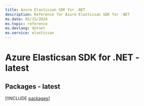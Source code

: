 ```yaml
---
title: Azure Elasticsan SDK for .NET
description: Reference for Azure Elasticsan SDK for .NET
ms.date: 05/15/2024
ms.topic: reference
ms.devlang: dotnet
ms.service: elasticsan
---
```

# Azure Elasticsan SDK for .NET - latest
## Packages - latest
[!INCLUDE [packages](elasticsan-index.md)]